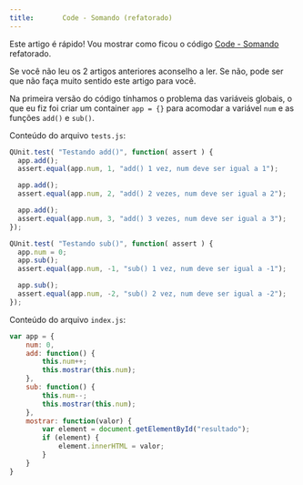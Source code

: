 ```yaml
---
title:       Code - Somando (refatorado)
---
```


Este artigo é rápido! Vou mostrar como ficou o código [Code - Somando](/javascript/code-somando/) refatorado.

Se você não leu os 2 artigos anteriores aconselho a ler. Se não, pode ser que não faça muito sentido este artigo para
você.

Na primeira versão do código tínhamos o problema das variáveis globais, o que eu fiz foi criar um container  `app = {}`
para acomodar a variável `num` e as funções `add()` e `sub()`.

Conteúdo do arquivo `tests.js`:

```javascript
QUnit.test( "Testando add()", function( assert ) {
  app.add();
  assert.equal(app.num, 1, "add() 1 vez, num deve ser igual a 1");

  app.add();
  assert.equal(app.num, 2, "add() 2 vezes, num deve ser igual a 2");

  app.add();
  assert.equal(app.num, 3, "add() 3 vezes, num deve ser igual a 3");
});

QUnit.test( "Testando sub()", function( assert ) {
  app.num = 0;
  app.sub();
  assert.equal(app.num, -1, "sub() 1 vez, num deve ser igual a -1");

  app.sub();
  assert.equal(app.num, -2, "sub() 2 vez, num deve ser igual a -2");
});
```

Conteúdo do arquivo `index.js`:

```javascript
var app = {
    num: 0,
    add: function() {
        this.num++;
        this.mostrar(this.num);
    },
    sub: function() {
        this.num--;
        this.mostrar(this.num);
    },
    mostrar: function(valor) {
        var element = document.getElementById("resultado");
        if (element) {
            element.innerHTML = valor;
        }
    }
}
```
